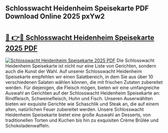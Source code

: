 ## Schlosswacht Heidenheim Speisekarte PDF Download Online 2025 pxYw2

# <h2><a href="http://gc63k8a.nevu.top/?p=Schlosswacht+Heidenheim+Speisekarte">🔗 👉🔴 Schlosswacht Heidenheim Speisekarte 2025 PDF</a></h2>

[![Schlosswacht Heidenheim Speisekarte 2025 PDF](https://i.imgur.com/dBaPXMq.png)](http://gc63k8a.nevu.top/?p=Schlosswacht+Heidenheim+Speisekarte)
Die Schlosswacht Heidenheim Speisekarte ist nicht nur eine Liste von Gerichten, sondern auch die Kunst der Wahl. Auf unserer Schlosswacht Heidenheim Speisekarte empfehlen wir einen Salatbereich, in dem Sie aus über 10 verschiedenen Salaten wählen können, die mit frischen Zutaten zubereitet werden. Für diejenigen, die Fleisch mögen, bieten wir eine umfangreiche Auswahl an Gerichten auf der Schlosswacht Heidenheim Speisekarte an: Rindfleisch, Schweinefleisch, Huhn und Fisch. Unseren Auserwählten bieten wir exquisite Gerichte wie Schaschlik und Steak an, die auf einem alten, natürlichen Feuer zubereitet werden. Unsere Schlosswacht Heidenheim Speisekarte bietet eine große Auswahl an Desserts, von traditionellen Torten und Kuchen bis hin zu exquisiten Crème Brûlée und Schokoladenwaffeln.
